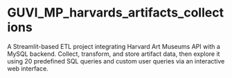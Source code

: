 # GUVI_MP_harvards_artifacts_collections
A Streamlit-based ETL project integrating Harvard Art Museums API with a MySQL backend. Collect, transform, and store artifact data, then explore it using 20 predefined SQL queries and custom user queries via an interactive web interface.
